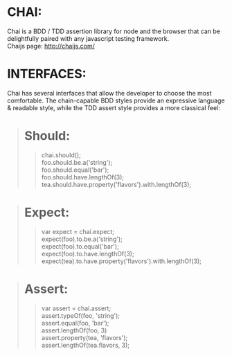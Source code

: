 # CHAI:
Chai is a BDD / TDD assertion library for node and the browser that can be delightfully paired with any javascript testing framework.  
Chaijs page: http://chaijs.com/ 

# INTERFACES:
Chai has several interfaces that allow the developer to choose the most comfortable. The chain-capable BDD styles provide an expressive language & readable style, while the TDD assert style provides a more classical feel:

> # Should:  
>>chai.should();  
>>foo.should.be.a('string');  
>>foo.should.equal('bar');  
>>foo.should.have.lengthOf(3);  
>>tea.should.have.property('flavors').with.lengthOf(3);  

># Expect:  
>>var expect = chai.expect;  
>>expect(foo).to.be.a('string');  
>>expect(foo).to.equal('bar');  
>>expect(foo).to.have.lengthOf(3);  
>>expect(tea).to.have.property('flavors').with.lengthOf(3);  

># Assert:  
>>var assert = chai.assert;  
>>assert.typeOf(foo, 'string');  
>>assert.equal(foo, 'bar');  
>>assert.lengthOf(foo, 3)  
>>assert.property(tea, 'flavors');  
>>assert.lengthOf(tea.flavors, 3);  
